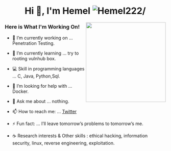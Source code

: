 <h1 align="center">Hi 👋, I'm Hemel <img src=https://komarev.com/ghpvc/?username=Hemel222 alt=Hemel222/> </h1>

<img align="right" src="https://octodex.github.com/images/Fintechtocat.png" height="250">

### Here is What I'm Working On!

- 🔭 I’m currently working on ... Penetration Testing.
- 🌱 I’m currently learning ... try to rooting vulnhub box.
- 💻 Skill in programming languages ... C, Java, Python,Sql.
- 🤔 I’m looking for help with ... Docker.
- 💬 Ask me about ... nothing.
- 📫 How to reach me: ... [Twitter](https://twitter.com/0xS3cr3t_)
- ⚡ Fun fact: ... I’ll leave tomorrow’s problems to tomorrow’s me.

- ☕️ Research interests & Other skills : ethical hacking, information security, linux, reverse engineering, exploitation.



